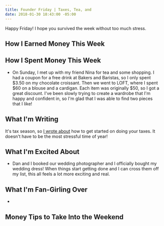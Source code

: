 ```yaml
---
title: Founder Friday | Taxes, Tea, and
date: 2018-01-30 18:43:00 -05:00
---
```


Happy Friday! I hope you survived the week without too much stress. 

## How I Earned Money This Week

## How I Spent Money This Week

* On Sunday, I met up with my friend Nina for tea and some shopping. I had a coupon for a free drink at Bakers and Baristas, so I only spent $3.50 on my chocolate croissant. Then we went to LOFT, where I spent $60 on a blouse and a cardigan. Each item was originally $50, so I got a great discount. I've been slowly trying to create a wardrobe that I'm happy and confident in, so I'm glad that I was able to find two pieces that I like!

## What I'm Writing

It's tax season, so [I wrote about](https://www.maggiegermano.com/blog/how-to-do-your-taxes/) how to get started on doing your taxes. It doesn't have to be the most stressful time of year!

## What I'm Excited About

* Dan and I booked our wedding photographer and I officially bought my wedding dress! When things start getting done and I can cross them off my list, this all feels a lot more exciting and real.

## What I'm Fan-Girling Over

* 

## Money Tips to Take Into the Weekend